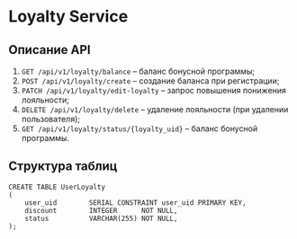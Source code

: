 # Loyalty Service

## Описание API
1. `GET /api/v1/loyalty/balance` – баланс бонусной программы;
2. `POST /api/v1/loyalty/create` – создание баланса при регистрации;
3. `PATCH /api/v1/loyalty/edit-loyalty` – запрос повышения понижения лояльности;
4. `DELETE /api/v1/loyalty/delete` – удаление лояльности (при удалении пользователя);
5. `GET /api/v1/loyalty/status/{loyalty_uid}` – баланс бонусной программы.

## Структура таблиц
```postgresql
CREATE TABLE UserLoyalty
(
    user_uid        SERIAL CONSTRAINT user_uid PRIMARY KEY,
    discount        INTEGER      NOT NULL,
    status          VARCHAR(255) NOT NULL,
);